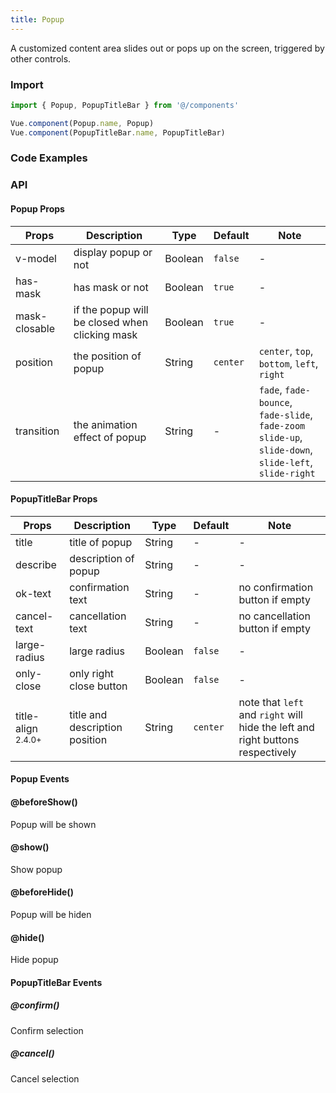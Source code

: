 ```yaml
---
title: Popup
---
```


A customized content area slides out or pops up on the screen, triggered by other controls.
### Import

```javascript
import { Popup, PopupTitleBar } from '@/components'

Vue.component(Popup.name, Popup)
Vue.component(PopupTitleBar.name, PopupTitleBar)
```

### Code Examples
<!-- DEMO -->

### API

#### Popup Props
|Props | Description | Type | Default | Note|
|----|-----|------|------|------|
|v-model|display popup or not|Boolean|`false`|-|
|has-mask|has mask or not|Boolean|`true`|-|
|mask-closable|if the popup will be closed when clicking mask|Boolean|`true`|-|
|position|the position of popup|String|`center`|`center`, `top`, `bottom`, `left`, `right`|
|transition|the animation effect of popup|String|-|`fade`, `fade-bounce`, `fade-slide`, `fade-zoom`<br> `slide-up`, `slide-down`, `slide-left`, `slide-right`|

#### PopupTitleBar Props
|Props | Description | Type | Default | Note|
|----|-----|------|------|------|
|title|title of popup|String|-|-|
|describe|description of popup|String|-|-|
|ok-text|confirmation text|String|-|no confirmation button if empty|
|cancel-text|cancellation text|String|-|no cancellation button if empty|
|large-radius|large radius|Boolean|`false`|-|
|only-close|only right close button|Boolean|`false`|-|
|title-align <sup class="version-after">2.4.0+</sup>|title and description position|String|`center`|note that `left` and `right` will hide the left and right buttons respectively|

#### Popup Events

#### @beforeShow()
Popup will be shown

#### @show()
Show popup

#### @beforeHide()
Popup will be hiden

#### @hide()
Hide popup

#### PopupTitleBar Events

##### @confirm()
Confirm selection

##### @cancel()
Cancel selection
